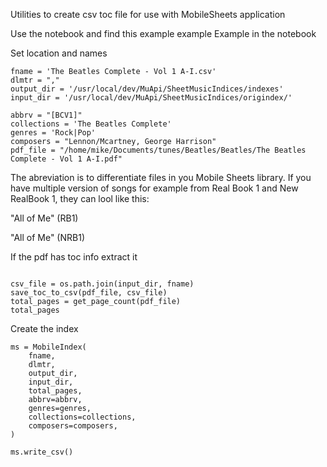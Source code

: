 Utilities to create csv toc file for use with MobileSheets application

Use the notebook and find this example example
Example in the notebook

Set location and names
```
fname = 'The Beatles Complete - Vol 1 A-I.csv'
dlmtr = ","
output_dir = '/usr/local/dev/MuApi/SheetMusicIndices/indexes'
input_dir = '/usr/local/dev/MuApi/SheetMusicIndices/origindex/'

abbrv = "[BCV1]"
collections = 'The Beatles Complete'
genres = 'Rock|Pop'
composers = "Lennon/Mcartney, George Harrison"
pdf_file = "/home/mike/Documents/tunes/Beatles/Beatles/The Beatles Complete - Vol 1 A-I.pdf"
```

The abreviation is to differentiate files in you Mobile Sheets library. If you have multiple version of songs for example from Real Book 1 and New RealBook 1, they can lool like this:

"All of Me"  (RB1)

"All of Me"  (NRB1)


If the pdf has toc info extract it 

```

csv_file = os.path.join(input_dir, fname)
save_toc_to_csv(pdf_file, csv_file)
total_pages = get_page_count(pdf_file)
total_pages
```

Create the index
```
ms = MobileIndex(
    fname,
    dlmtr,
    output_dir,
    input_dir,
    total_pages,
    abbrv=abbrv,
    genres=genres,
    collections=collections,
    composers=composers,
)

ms.write_csv()
```

